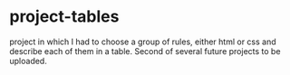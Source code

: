 # project-tables
project in which I had to choose a group of rules, either html or css and describe each of them in a table.
Second of several future projects to be uploaded.
